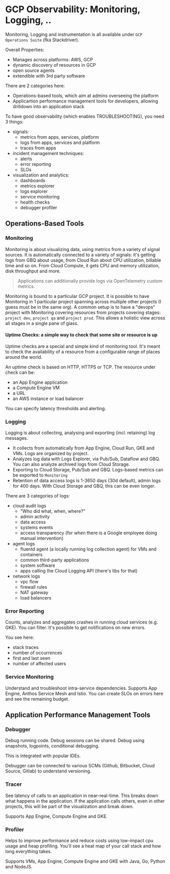 # GCP Observability: Monitoring, Logging, ..

Monitoring, Logging and instrumentation is all available under `GCP Operations Suite` (fka Stackdriver).

Overall Properties:
* Manages across platforms: AWS, GCP
* dynamic discovery of resources in GCP
* open source agents
* extendible with 3rd party software

There are 2 categories here:

* Operations-based tools, which aim at admins overseeing the platform
* Applicartion performance management tools for developers, allowing drilldown into an application stack

To have good observability (which enables TROUBLESHOOTING), you need 3 things:

* signals: 
  * metrics from apps, services, platform
  * logs from apps, services and platform
  * traces from apps
* incident management techniques:
  * alerts
  * error reporting
  * SLOs
* visualization and analytics:
  * dashboards
  * metrics explorer
  * logs explorer
  * service monitoring
  * health checks
  * debugger profiler   

## Operations-Based Tools

### Monitoring
Monitoring is about visualizing data, using metrics from a variety of signal sources. It is automatically connected to a variety of signals: it's getting logs from GBQ about usage, from Cloud Run about CPU utilization,  billable time and so on. From Cloud Compute, it gets CPU and memory utilization, disk throughput and more.

> Applications can additionally provide logs via OpenTelemetry custom metrics.

Monitoring is bound to a particular GCP project. It is possible to have Monitoring in 1 particular project spanning across multiple other projects (I guess must be in the same org).
A common setup is to have a "devops" project with Monitoring covering resources from projects covering stages: `project dev`, `project qa` and `project prod`. This allows a holistic view across all stages in a single pane of glass.

#### Uptime Checks: a simple way to check that some site or resource is up

Uptime checks are a special and simple kind of monitoring tool. It's meant to check the availability of a resource from a configurable range of places around the world.

An uptime check is based on HTTP, HTTPS or TCP. The resource under check can be:
* an App Engine application
* a Compute Engine VM
* a URL
* an AWS instance or load balancer

You can specify latency thresholds and alerting.

### Logging
Logging is about collecting, analysing and exporting (incl. retaining) log messages.

- It collects from automatically from App Engine, Cloud Run, GKE and VMs. Logs are organized by project.
- Analyzes log data with Logs Explorer, via Pub/Sub, Dataflow and GBQ. You can also analyze archived logs from Cloud Storage.
- Exporting to Cloud Storage, Pub/Sub and GBQ. Logs-based metrics can be exported to `Monitoring`
- Retention of data access logs is 1-3650 days (30d default), admin logs for 400 days. With Cloud Storage and GBQ, this can be even longer.

There are 3 categories of logs:
- cloud audit logs
  - "Who did what, when, where?"
  - admin activity
  - data access
  - systems events
  - access transparency (for when there is a Google employee doing manual intervention)
- agent logs
  - fluentd agent (a locally running log collection agent) for VMs and containers
  - common third-party applications
  - system software
  - apps calling the Cloud Logging API (there's libs for that)
- network logs
  - vpc flow
  - firewall rules
  - NAT gateway
  - load balancers

### Error Reporting
Counts, analyzes and aggregates crashes in running cloud services (e.g. GKE). You can filter.
It's possible to get notifications on new errors.

You see here:
- stack traces
- number of occurrences
- first and last seen
- number of affected users

### Service Monitoring
Understand and troubleshoot intra-service dependencies. Supports App Engine, Anthos Service Mesh and Istio.
You can create SLOs on errors here and see the remaining budget.

## Application Performance Management Tools

### Debugger
Debug running code. Debug sessions can be shared.
Debug using snapshots, logpoints, conditional debugging.

This is integrated with popular IDEs.

Debugger can be connected to various SCMs (Github, Bitbucket, Cloud Source, Gitlab) to understand versioning.

### Tracer

See latency of calls to an application in near-real-time. This breaks down what happens in the application.
If the application calls others, even in other projects, this will be part of the visualization and break down.

Supports App Engine, Compute Engine and GKE.

### Profiler

Helps to improve performance and reduce costs using low-impact cpu usage and heap profiling.
You'll see a heat map of your call stack and how long everything takes.

Supports VMs, App Engine, Compute Engine and GKE with Java, Go, Python and NodeJS.
